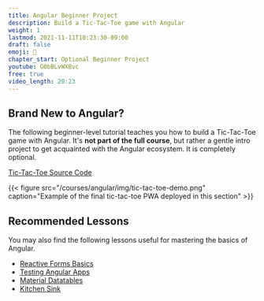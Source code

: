 ```yaml
---
title: Angular Beginner Project
description: Build a Tic-Tac-Toe game with Angular
weight: 1
lastmod: 2021-11-11T10:23:30-09:00
draft: false
emoji: 👶
chapter_start: Optional Beginner Project
youtube: G0bBLvWXBvc
free: true
video_length: 20:23
---
```


## Brand New to Angular?

The following beginner-level tutorial teaches you how to build a Tic-Tac-Toe game with Angular. It's **not part of the full course**, but rather a gentle intro project to get acquainted with the Angular ecosystem. It is completely optional.

[Tic-Tac-Toe Source Code](https://github.com/fireship-io/angular-tic-tac-toe)

{{< figure src="/courses/angular/img/tic-tac-toe-demo.png" caption="Example of the final tic-tac-toe PWA deployed in this section" >}}

## Recommended Lessons

You may also find the following lessons useful for mastering the basics of Angular.

- [Reactive Forms Basics](/lessons/basics-reactive-forms-in-angular)
- [Testing Angular Apps](/lessons/angular-testing-guide-including-firebase)
- [Material Datatables](/lessons/material-data-tables-with-firestore)
- [Kitchen Sink](/tags/angular)
